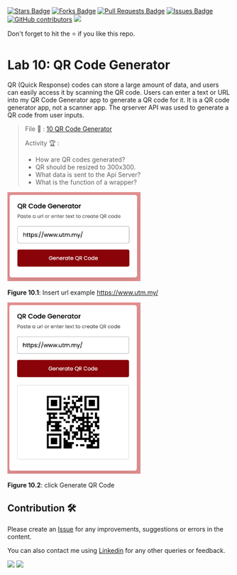 <a href="https://github.com/drshahizan/learn-php/stargazers"><img src="https://img.shields.io/github/stars/drshahizan/learn-php" alt="Stars Badge"/></a>
<a href="https://github.com/drshahizan/learn-php/network/members"><img src="https://img.shields.io/github/forks/drshahizan/learn-php" alt="Forks Badge"/></a>
<a href="https://github.com/drshahizan/learn-php/pulls"><img src="https://img.shields.io/github/issues-pr/drshahizan/learn-php" alt="Pull Requests Badge"/></a>
<a href="https://github.com/drshahizan/learn-php/issues"><img src="https://img.shields.io/github/issues/drshahizan/learn-php" alt="Issues Badge"/></a>
<a href="https://github.com/drshahizan/learn-php/graphs/contributors"><img alt="GitHub contributors" src="https://img.shields.io/github/contributors/drshahizan/learn-php?color=2b9348"></a>
![](https://visitor-badge.glitch.me/badge?page_id=drshahizan/learn-php)

Don't forget to hit the :star: if you like this repo.

# Lab 10: QR Code Generator 

QR (Quick Response) codes can store a large amount of data, and users can easily access it by scanning the QR code. Users can enter a text or URL into my QR Code Generator app to generate a QR code for it. It is a QR code generator app, not a scanner app. The qrserver API was used to generate a QR code from user inputs.

> File 📁 : [10 QR Code Generator](./download/10%20QR%20Code%20Generator)
> 
> Activity 🏆 :
> - How are QR codes generated?
> - QR should be resized to 300x300.
> - What data is sent to the Api Server?
> - What is the function of a wrapper?
>

<img src="./download/L10adv-a.png" width="300" />

**Figure 10.1**: Insert url example https://www.utm.my/

<img src="./download/L10adv-b.png" width="300" />

**Figure 10.2**: click Generate QR Code

## Contribution 🛠️
Please create an [Issue](https://github.com/drshahizan/learn-php/issues) for any improvements, suggestions or errors in the content.

You can also contact me using [Linkedin](https://www.linkedin.com/in/drshahizan/) for any other queries or feedback.

![](https://komarev.com/ghpvc/?username=drshahizan&label=Views&color=0e75b6&style=flat)
![](https://hit.yhype.me/github/profile?user_id=81284918)

